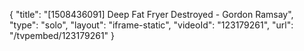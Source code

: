 {
    "title": "[1508436091] Deep Fat Fryer Destroyed - Gordon Ramsay",
    "type": "solo",
    "layout": "iframe-static",
    "videoId": "123179261",
    "url": "\/tvpembed\/123179261"
}